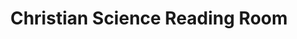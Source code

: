 ---
title: "Christian Science Reading Room"
url: /portland/christian-science-reading-room-southwest-columbia-street/
shop: Bücher
---